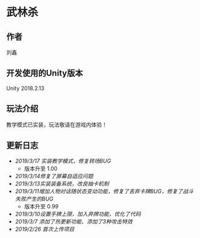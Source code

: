 # 武林杀
## 作者
刘鑫
## 开发使用的Unity版本 
Unity 2018.2.13
## 玩法介绍
教学模式已实装，玩法敬请在游戏内体验！
## 更新日志
* *2019/3/17 实装教学模式，修复转场BUG*
   * 版本升至 1.00
* *2019/3/14修复了屏幕自适应问题*
* *2019/3/13实装装备系统，改良抽卡机制*
* *2019/3/11增加人物对话随状态变动功能，修复了丢弃卡牌BUG，修复了战斗失败产生的BUG*
  * 版本升至 0.99
* *2019/3/10设置手牌上限，加入弃牌功能，优化了代码*
* *2019/3/7 添加了热更新功能、添加了3种攻击特效*
* *2019/2/26 首次上传项目*
